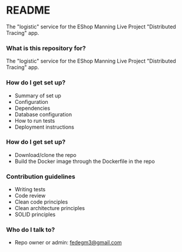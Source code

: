 # README #

The "logistic" service for the EShop Manning Live Project "Distributed Tracing" app.

### What is this repository for? ###

The "logistic" service for the EShop Manning Live Project "Distributed Tracing" app.

### How do I get set up? ###

* Summary of set up
* Configuration
* Dependencies
* Database configuration
* How to run tests
* Deployment instructions

### How do I get set up? ###

* Download/clone the repo
* Build the Docker image through the Dockerfile in the repo

### Contribution guidelines ###

* Writing tests
* Code review
* Clean code principles
* Clean architecture principles
* SOLID principles

### Who do I talk to? ###

* Repo owner or admin: fedegm3@gmail.com